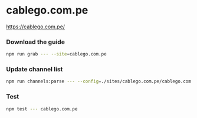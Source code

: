 # cablego.com.pe

https://cablego.com.pe/

### Download the guide

```sh
npm run grab --- --site=cablego.com.pe
```

### Update channel list

```sh
npm run channels:parse --- --config=./sites/cablego.com.pe/cablego.com.pe.config.js --output=./sites/cablego.com.pe/cablego.com.pe.channels.xml
```

### Test

```sh
npm test --- cablego.com.pe
```
